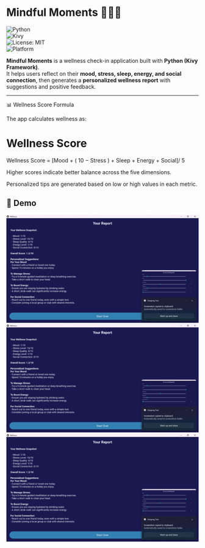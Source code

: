 # Mindful Moments 🧘‍♀️✨  

![Python](https://img.shields.io/badge/python-3.x-blue?logo=python&logoColor=white)  
![Kivy](https://img.shields.io/badge/Kivy-2.1.0+-green?logo=kivy&logoColor=white)  
![License: MIT](https://img.shields.io/badge/License-MIT-yellow.svg)  
![Platform](https://img.shields.io/badge/platform-cross--platform-lightgrey)  

**Mindful Moments** is a wellness check-in application built with **Python (Kivy Framework)**.  
It helps users reflect on their **mood, stress, sleep, energy, and social connection**, then generates a **personalized wellness report** with suggestions and positive feedback.  

---

📊 Wellness Score Formula

The app calculates wellness as:

Wellness Score
=
Wellness Score = [Mood
+
(
10
−
Stress
)
+
Sleep
+
Energy
+
Social]/
5



Higher scores indicate better balance across the five dimensions.

Personalized tips are generated based on low or high values in each metric.

## 🎥 Demo  
![alt text](image.png)
![alt text](image-1.png)
![alt text](<Screenshot 2025-08-30 202104.png>)






